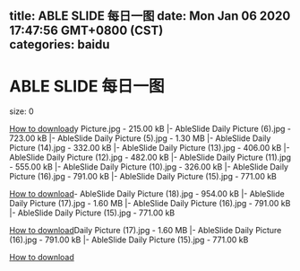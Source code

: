 
title: ABLE SLIDE 每日一图
date: Mon Jan 06 2020 17:47:56 GMT+0800 (CST)    
categories: baidu
---

# ABLE SLIDE 每日一图
size: 0
 
 

[How to download](https://bpcam.bemobtrk.com/go/2ceec3aa-1ca2-46d6-b9ff-aaa5c184517c?jno=561)y Picture.jpg - 215.00 kB
|- AbleSlide Daily Picture (6).jpg - 723.00 kB
|- AbleSlide Daily Picture (5).jpg - 1.30 MB
|- AbleSlide Daily Picture (14).jpg - 332.00 kB
|- AbleSlide Daily Picture (13).jpg - 406.00 kB
|- AbleSlide Daily Picture (12).jpg - 482.00 kB
|- AbleSlide Daily Picture (11).jpg - 555.00 kB
|- AbleSlide Daily Picture (10).jpg - 326.00 kB
|- AbleSlide Daily Picture  (16).jpg - 791.00 kB
|- AbleSlide Daily Picture  (15).jpg - 771.00 kB

[How to download](https://bpcam.bemobtrk.com/go/2ceec3aa-1ca2-46d6-b9ff-aaa5c184517c?jno=557)- AbleSlide Daily Picture  (18).jpg - 954.00 kB
|- AbleSlide Daily Picture  (17).jpg - 1.60 MB
|- AbleSlide Daily Picture  (16).jpg - 791.00 kB
|- AbleSlide Daily Picture  (15).jpg - 771.00 kB

[How to download](https://bpcam.bemobtrk.com/go/2ceec3aa-1ca2-46d6-b9ff-aaa5c184517c?jno=555)Daily Picture  (17).jpg - 1.60 MB
|- AbleSlide Daily Picture  (16).jpg - 791.00 kB
|- AbleSlide Daily Picture  (15).jpg - 771.00 kB

[How to download](https://bpcam.bemobtrk.com/go/2ceec3aa-1ca2-46d6-b9ff-aaa5c184517c?jno=548)